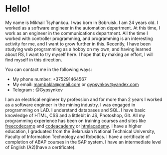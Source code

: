 # Hello! #


  My name is Mikhail Tsyhankou. I was born in Bobruisk. I am 24 years old. I worked  as a software engineer in the automation department. At this time, I work as an engineer in the communications department. All the time I worked with controller programming, and programming is an interesting activity for me, and I want to grow further in this. Recently, I have been studying web programming as a hobby on my own, and having learned about RS, I want to try myself here. I hope that by making an effort, I will find myself in this direction.

You can contact me in the following ways:
  * My phone number: +375291464567
  * My email: mambakla@gmail.com or gypsynkov@yandex.com
  * Telegram : @Gypsynkov
  
  
  I am an electrical engineer by profession and for more than 2 years I worked as a software engineer in the mining industry.
I was engaged in programming on LAD. I understand databases and SQL. I have basic knowledge of HTML, CSS and a littlebit in JS, Photoshop, Git. All my programming experience has been on training courses and sites like  [freecodecamp](https://www.freecodecamp.org) and  [codeacademy](https://www.codecademy.com/learn) or [htmlacademy](https://htmlacademy.ru).
I have a higher education, I graduated from the Belarusian National Technical University, Faculty of Information Technology and Robotics.
I have a certificate of completion of ABAP courses in the SAP system. 
I have an intermediate level of English (A2)(have a certificate).
